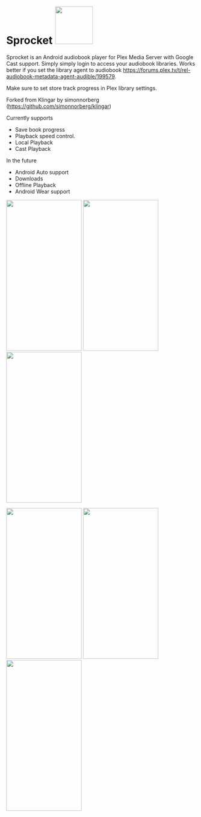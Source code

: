 Sprocket <a href="url"><img src="https://raw.github.com/AwsomeFox/sprocket/master/cast/sprocket_logo.png" height="100" width="100" ></a>
=======

Sprocket is an Android audiobook player for Plex Media Server with Google Cast support. Simply simply login to access your audiobook libraries. Works better if you set the library agent to audiobook https://forums.plex.tv/t/rel-audiobook-metadata-agent-audible/199579.

Make sure to set store track progress in Plex library settings.

Forked from Klingar by simonnorberg (https://github.com/simonnorberg/klingar)

Currently supports 
* Save book progress 
* Playback speed control. 
* Local Playback
* Cast Playback

In the future
* Android Auto support
* Downloads
* Offline Playback
* Android Wear support

<a href="url"><img src="https://raw.github.com/AwsomeFox/sprocket/master/info/login.png" height="400" width="200" ></a>
<a href="url"><img src="https://raw.github.com/AwsomeFox/sprocket/master/info/now_playing.png" height="400" width="200" ></a>
<a href="url"><img src="https://raw.github.com/AwsomeFox/sprocket/master/info/browse_authors.png" height="400" width="200" ></a>

<a href="url"><img src="https://raw.github.com/AwsomeFox/sprocket/master/info/browse_books.png" height="400" width="200" ></a>
<a href="url"><img src="https://raw.github.com/AwsomeFox/sprocket/master/info/landing_screen.png" height="400" width="200" ></a>
<a href="url"><img src="https://raw.github.com/AwsomeFox/sprocket/master/info/set_speed.png" height="400" width="200" ></a>
